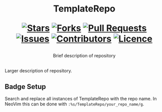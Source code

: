 <div align="center">
<h1>
  TemplateRepo
  
  [![Stars](https://img.shields.io/github/stars/DeclanChidlow/TemplateRepo?style=flat-square&logoColor=white)](https://github.com/DeclanChidlow/TemplateRepo/stargazers)
  [![Forks](https://img.shields.io/github/forks/DeclanChidlow/TemplateRepo?style=flat-square&logoColor=white)](https://github.com/DeclanChidlow/TemplateRepo/network/members)
  [![Pull Requests](https://img.shields.io/github/issues-pr/DeclanChidlow/TemplateRepo?style=flat-square&logoColor=white)](https://github.com/DeclanChidlow/TemplateRepo/pulls)
  [![Issues](https://img.shields.io/github/issues/DeclanChidlow/TemplateRepo?style=flat-square&logoColor=white)](https://github.com/DeclanChidlow/TemplateRepo/issues)
  [![Contributors](https://img.shields.io/github/contributors/DeclanChidlow/TemplateRepo?style=flat-square&logoColor=white)](https://github.com/DeclanChidlowRepo/Template/graphs/contributors)
  [![Licence](https://img.shields.io/github/license/DeclanChidlow/TemplateRepo?style=flat-square&logoColor=white)](https://github.com/DeclanChidlow/TemplateRepo/blob/main/LICENCE)
</h1>
Brief description of repository
</div>
<br />

Larger description of repository.

## Badge Setup

Search and replace all instances of TemplateRepo with the repo name. In NeoVim this can be done with `:%s/TemplateRepo/your_repo_name/g`.
